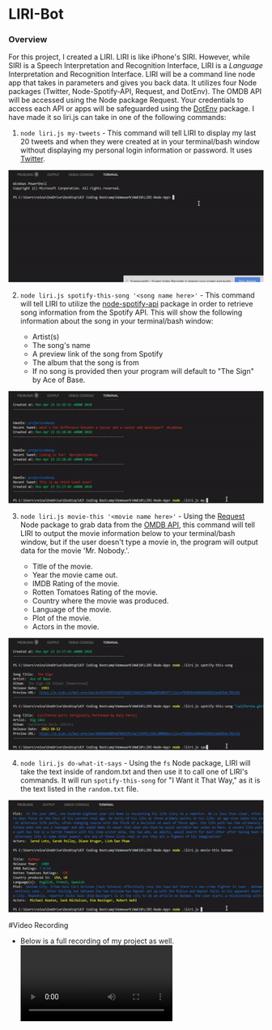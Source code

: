 # LIRI-Bot

### Overview

For this project, I created a LIRI. LIRI is like iPhone's SIRI. However, while SIRI is a Speech Interpretation and Recognition Interface, LIRI is a _Language_ Interpretation and Recognition Interface. LIRI will be a command line node app that takes in parameters and gives you back data.  It utilizes four Node packages (Twitter, Node-Spotify-API, Request, and DotEnv).  The OMDB API will be accessed using the Node package Request.  Your credentials to access each API or apps will be safeguarded using the [DotEnv](https://www.npmjs.com/package/dotenv) package. I have made it so liri.js can take in one of the following commands:

1. `node liri.js my-tweets` - This command will tell LIRI to display my last 20 tweets and when they were created at in your terminal/bash window without displaying my personal login information or password. It uses [Twitter](https://www.npmjs.com/package/twitter).

![my-tweets gif](graphics/my-tweets.gif)

2. `node liri.js spotify-this-song '<song name here>'` - This command will tell LIRI to utilize the [node-spotify-api](https://www.npmjs.com/package/node-spotify-api) package in order to retrieve song information from the Spotify API.  This will show the following information about the song in your terminal/bash window: 
   
    * Artist(s)
    * The song's name
    * A preview link of the song from Spotify
    * The album that the song is from
    * If no song is provided then your program will default to "The Sign" by Ace of Base.


![spotify-this-song gif](graphics/spotify-this-song.gif)

3. `node liri.js movie-this '<movie name here>'` - Using the [Request](https://www.npmjs.com/package/request) Node package to grab data from the [OMDB API](http://www.omdbapi.com), this command will tell LIRI to output the movie information below to your terminal/bash window, but if the user doesn't type a movie in, the program will output data for the movie 'Mr. Nobody.'.

    * Title of the movie.
    * Year the movie came out.
    * IMDB Rating of the movie.
    * Rotten Tomatoes Rating of the movie.
    * Country where the movie was produced.
    * Language of the movie.
    * Plot of the movie.
    * Actors in the movie.

![movie-this gif](graphics/movie-this.gif)

4. `node liri.js do-what-it-says` - Using the `fs` Node package, LIRI will take the text inside of random.txt and then use it to call one of LIRI's commands.  It will run `spotify-this-song` for "I Want it That Way," as it is the text listed in the `random.txt` file.
 
![do-what-it-says gif](graphics/do-what-it-says.gif)

#Video Recording

* Below is a full recording of my project as well. 
![My Video](graphics/myvideo.mp4)